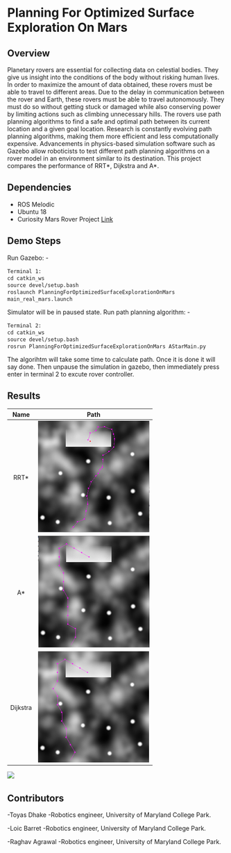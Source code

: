 # Planning For Optimized Surface Exploration On Mars
## Overview

Planetary rovers are essential for collecting data on celestial bodies. They give us insight into the conditions 
of the body without risking human lives. In order to maximize the amount of data obtained, these rovers must be 
able to travel to different areas. Due to the delay in communication between the rover and Earth, these rovers 
must be able to travel autonomously. They must do so without getting stuck or damaged while also conserving power 
by limiting actions such as climbing unnecessary hills. The rovers use path planning algorithms to find a safe 
and optimal path between its current location and a given goal location. Research is constantly evolving path 
planning algorithms, making them more efficient and less computationally expensive. Advancements in physics-based 
simulation software such as Gazebo allow roboticists to test different path planning algorithms on a rover model 
in an environment similar to its destination. This project compares the performance of RRT*, Dijkstra and A*. 

## Dependencies

- ROS Melodic
- Ubuntu 18
- Curiosity Mars Rover Project [Link](https://bitbucket.org/theconstructcore/curiosity_mars_rover/src/master/)


## Demo Steps

Run Gazebo: -
```
Terminal 1:
cd catkin_ws
source devel/setup.bash
roslaunch PlanningForOptimizedSurfaceExplorationOnMars main_real_mars.launch
```
Simulator will be in paused state. Run path planning algorithm: -
```
Terminal 2:
cd catkin_ws
source devel/setup.bash
rosrun PlanningForOptimizedSurfaceExplorationOnMars AStarMain.py 
```
The algorihtm will take some time to calculate path. Once it is done it will say done. Then unpause the simulation in 
gazebo, then immediately press enter in terminal 2 to excute rover controller.


## Results

Name            |  Path
:-------------------------:|:-------------------------:
RRT*  |   ![](RRTStar.png)
A* |![](Astar.png)
Dijkstra |   ![](D.png)

![](path.gif)

## Contributors

-Toyas Dhake
-Robotics engineer, University of Maryland College Park.

-Loic Barret
-Robotics engineer, University of Maryland College Park.

-Raghav Agrawal
-Robotics engineer, University of Maryland College Park.